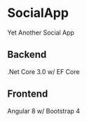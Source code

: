 # SocialApp
Yet Another Social App
## Backend
.Net Core 3.0 w/ EF Core
## Frontend
Angular 8 w/ Bootstrap 4
